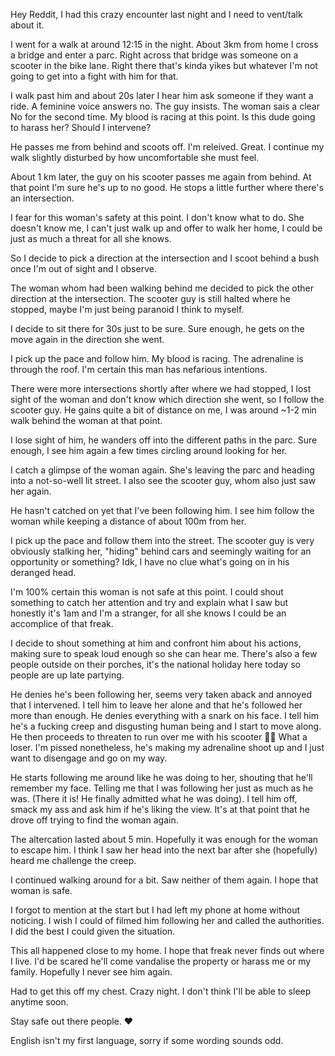 Hey Reddit, I had this crazy encounter last night and I need to vent/talk about it.  
  
I went for a walk at around 12:15 in the night. About 3km from home I cross a bridge and enter a parc. Right across that bridge was someone on a scooter in the bike lane. Right there that's kinda yikes but whatever I'm not going to get into a fight with him for that.  
  
I walk past him and about 20s later I hear him ask someone if they want a ride. A feminine voice answers no. The guy insists. The woman sais a clear No for the second time. My blood is racing at this point. Is this dude going to harass her? Should I intervene?  
  
He passes me from behind and scoots off. I'm releived. Great. I continue my walk slightly disturbed by how uncomfortable she must feel.  
  
About 1 km later, the guy on his scooter passes me again from behind. At that point I'm sure he's up to no good. He stops a little further where there's an intersection.  
  
I fear for this woman's safety at this point. I don't know what to do. She doesn't know me, I can't just walk up and offer to walk her home, I could be just as much a threat for all she knows.  
  
So I decide to pick a direction at the intersection and I scoot behind a bush once I'm out of sight and I observe.  
  
The woman whom had been walking behind me decided to pick the other direction at the intersection. The scooter guy is still halted where he stopped, maybe I'm just being paranoid I think to myself.  
  
I decide to sit there for 30s just to be sure. Sure enough, he gets on the move again in the direction she went.  
  
I pick up the pace and follow him. My blood is racing. The adrenaline is through the roof. I'm certain this man has nefarious intentions.  
  
There were more intersections shortly after where we had stopped, I lost sight of the woman and don't know which direction she went, so I follow the scooter guy. He gains quite a bit of distance on me, I was around \~1-2 min walk behind the woman at that point.  
  
I lose sight of him, he wanders off into the different paths in the parc. Sure enough, I see him again a few times circling around looking for her.  
  
I catch a glimpse of the woman again. She's leaving the parc and heading into a not-so-well lit street. I also see the scooter guy, whom also just saw her again.   
  
He hasn't catched on yet that I've been following him. I see him follow the woman while keeping a distance of about 100m from her.   
  
I pick up the pace and follow them into the street. The scooter guy is very obviously stalking her, "hiding" behind cars and seemingly waiting for an opportunity or something? Idk, I have no clue what's going on in his deranged head.  
  
I'm 100% certain this woman is not safe at this point. I could shout something to catch her attention and try and explain what I saw but honestly it's 1am and I'm a stranger, for all she knows I could be an accomplice of that freak.  
  
I decide to shout something at him and confront him about his actions, making sure to speak loud enough so she can hear me. There's also a few people outside on their porches, it's the national holiday here today so people are up late partying.  
  
He denies he's been following her, seems very taken aback and annoyed that I intervened. I tell him to leave her alone and that he's followed her more than enough. He denies everything with a snark on his face. I tell him he's a fucking creep and disgusting human being and I start to move along. He then proceeds to threaten to run over me with his scooter 🤷🤦 What a loser. I'm pissed nonetheless, he's making my adrenaline shoot up and I just want to disengage and go on my way.  
  
He starts following me around like he was doing to her, shouting that he'll remember my face. Telling me that I was following her just as much as he was. (There it is! He finally admitted what he was doing). I tell him off, smack my ass and ask him if he's liking the view. It's at that point that he drove off trying to find the woman again.  
  
The altercation lasted about 5 min. Hopefully it was enough for the woman to escape him. I think I saw her head into the next bar after she (hopefully) heard me challenge the creep.  
  
I continued walking around for a bit. Saw neither of them again. I hope that woman is safe.  
  
I forgot to mention at the start but I had left my phone at home without noticing. I wish I could of filmed him following her and called the authorities. I did the best I could given the situation.   
  
This all happened close to my home. I hope that freak never finds out where I live. I'd be scared he'll come vandalise the property or harass me or my family. Hopefully I never see him again.  
  
Had to get this off my chest. Crazy night. I don't think I'll be able to sleep anytime soon.  
  
Stay safe out there people. ❤️  
  
English isn't my first language, sorry if some wording sounds odd.  
